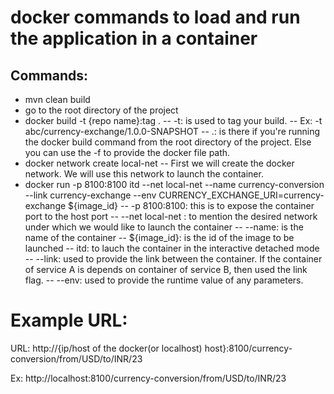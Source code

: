 # **docker commands to load and run the application in a container**

## Commands:
- mvn clean build
- go to the root directory of the project
- docker build -t {repo name}:tag .
-- -t: is used to tag your build.
-- Ex: -t abc/currency-exchange/1.0.0-SNAPSHOT
-- .: is there if you're running the docker build command from the root directory of the project. Else you can use the -f to provide the docker file path.
- docker network create local-net 
-- First we will create the docker network. We will use this network to launch the container.
- docker run -p 8100:8100 itd --net local-net --name currency-conversion --link currency-exchange --env CURRENCY_EXCHANGE_URI=currency-exchange ${image_id}
 -- -p 8100:8100: this is to expose the container port to the host port
 -- --net local-net : to mention the desired network under which we would like to launch the container
 -- --name: is the name of the container
 -- ${image_id}: is the id of the image to be launched
 -- itd: to lauch the container in the interactive detached mode
 -- --link: used to provide the link between the container. If the container of service A is depends on container of service B, then used the link flag.
 -- --env: used to provide the runtime value of any parameters.

# Example URL:
URL: http://{ip/host of the docker(or localhost) host}:8100/currency-conversion/from/USD/to/INR/23

Ex: http://localhost:8100/currency-conversion/from/USD/to/INR/23
